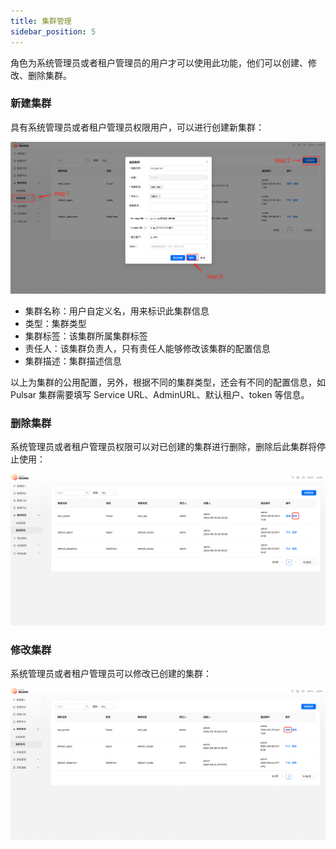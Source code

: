 ```yaml
---
title: 集群管理
sidebar_position: 5
---
```


角色为系统管理员或者租户管理员的用户才可以使用此功能，他们可以创建、修改、删除集群。

### 新建集群

具有系统管理员或者租户管理员权限用户，可以进行创建新集群：

![](img/create_cluster.png)

- 集群名称：用户自定义名，用来标识此集群信息
- 类型：集群类型
- 集群标签：该集群所属集群标签
- 责任人：该集群负责人，只有责任人能够修改该集群的配置信息
- 集群描述：集群描述信息

以上为集群的公用配置，另外，根据不同的集群类型，还会有不同的配置信息，如 Pulsar 集群需要填写 Service URL、AdminURL、默认租户、token 等信息。

### 删除集群

系统管理员或者租户管理员权限可以对已创建的集群进行删除，删除后此集群将停止使用：

![](img/delete_cluster.png)

### 修改集群

系统管理员或者租户管理员可以修改已创建的集群：

![](img/update_cluster.png)

